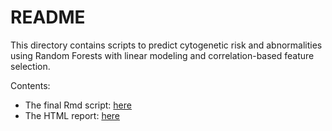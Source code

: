 README
========================================================
  
This directory contains scripts to predict cytogenetic risk and abnormalities using Random Forests with linear modeling and correlation-based feature selection.

Contents:
* The final Rmd script: [here](https://github.com/rdocking/stat540-group-project-aml-cnv/blob/master/code/rf_exploratory/rf_exploratory.Rmd)
* The HTML report: [here](http://htmlpreview.github.io/?https://raw.githubusercontent.com/rdocking/stat540-group-project-aml-cnv/master/code/rf_exploratory/rf_exploratory.html)
